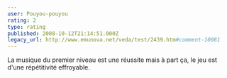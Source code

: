 ```yaml
---
user: Pouyou-pouyou
rating: 2
type: rating
published: 2008-10-12T21:14:51.000Z
legacy_url: http://www.emunova.net/veda/test/2439.htm#comment-10081
---
```

La musique du premier niveau est une réussite mais à part ça, le jeu est d'une répétitivité effroyable.